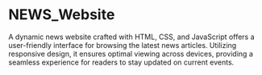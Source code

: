 # NEWS_Website
A dynamic news website crafted with HTML, CSS, and JavaScript offers a user-friendly interface for browsing the latest news articles. Utilizing responsive design, it ensures optimal viewing across devices, providing a seamless experience for readers to stay updated on current events.

